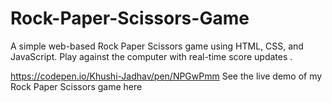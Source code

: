 # Rock-Paper-Scissors-Game
A simple web-based Rock Paper Scissors game using HTML, CSS, and JavaScript. Play against the computer with real-time score updates .



https://codepen.io/Khushi-Jadhav/pen/NPGwPmm
See the live demo of my Rock Paper Scissors game here
